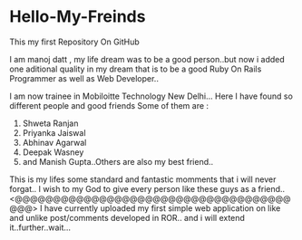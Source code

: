 # Hello-My-Freinds
This my first Repository On GitHub

I am manoj datt ,
my life dream was to be a good person..but now i added one aditional quality in my dream that is to be a good Ruby On Rails Programmer
as well as Web Developer..

I am now trainee in Mobiloitte Technology New Delhi...
Here I have found so different people and good friends
Some of them are :
1) Shweta Ranjan
2) Priyanka Jaiswal
3) Abhinav Agarwal
4) Deepak Wasney
5) and Manish Gupta..Others are also my best friend..

 This is my lifes some standard and fantastic momments that i will never forgat..
 I wish to my God to give every person like these guys as a friend..
<@@@@@@@@@@@@@@@@@@@@@@@@@@@@@@@@@@@@@@@>
I have currently uploaded my first simple web application on like and unlike post/comments developed in ROR..
and i will extend it..further..wait...
